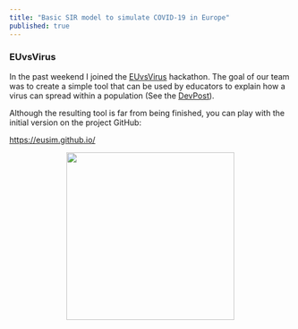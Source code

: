 ```yaml
---
title: "Basic SIR model to simulate COVID-19 in Europe"
published: true
---
```


### EUvsVirus

In the past weekend I joined the [EUvsVirus](https://euvsvirus.org/) hackathon. The goal of our
team was to create a simple tool that can be used by educators to explain how a virus can spread
within a population (See the [DevPost](https://devpost.com/software/political-policies-effect-on-covid-19-spread-inside-the-eu-uamhdv)). 

Although the resulting tool is far from being finished, you can play with 
the initial version on the project GitHub:

<https://eusim.github.io/>

<figure><center>
  <img width="300" src="https://github.com/michelmake/michelmake.github.io/blob/master/graphics/screen-capt.gif"/>
</center></figure>
